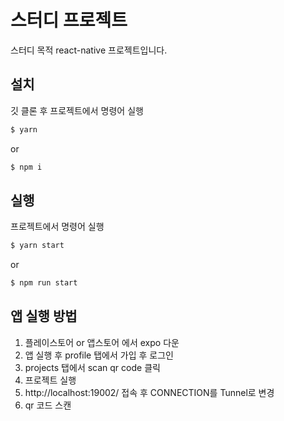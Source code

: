 # 스터디 프로젝트

스터디 목적 react-native 프로젝트입니다.

## 설치
깃 클론 후 프로젝트에서 명령어 실행
```bash
$ yarn
```
or
```bash
$ npm i
```

## 실행
프로젝트에서 명령어 실행
```bash
$ yarn start
```
or
```bash
$ npm run start
```

## 앱 실행 방법

1. 플레이스토어 or 앱스토어 에서 expo 다운
2. 앱 실행 후 profile 탭에서 가입 후 로그인
3. projects 탭에서 scan qr code 클릭
4. 프로젝트 실행
5. http://localhost:19002/ 접속 후 CONNECTION를 Tunnel로 변경
6. qr 코드 스캔
